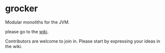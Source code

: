grocker
=======

Modular monoliths for the JVM.

please go to the [wiki](https://github.com/grocker/grocker/wiki).

Contributors are welcome to join in. Please start by expressing your ideas in the wiki.



